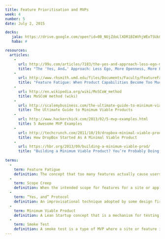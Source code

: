 ```yaml
---
title: Feature Prioritisation and MVPs
week: 4
number: 5
date: July 2, 2015

decks:
   jala: https://drive.google.com/open?id=0B_NUjZdoLlXDR1BIWVhjWExTSUk&authuser=0
   haba: #

resources:
  articles:
    -
      url: http://99u.com/articles/7183/the-yes-and-approach-less-ego-more-openness-more-possibility
      title: "The 'Yes, And…' Approach: Less Ego, More Openness, More Possibility"
    -
      url: http://www.rhsmith.umd.edu/files/Documents/Faculty/FeatureFatigueWhenProductCapabilitiesBecomeTooMuchOfAGoodThing.pdf
      title: "Feature Fatigue: When Product Capabilities Become Too Much of a Good Thing"
    -
      url: http://en.wikipedia.org/wiki/MoSCoW_method
      title: MoSCoW method (wiki)
    -
      url: http://scalemybusiness.com/the-ultimate-guide-to-minimum-viable-products/
      title: The Ultimate Guide to Minimum Viable Products
    -
      url: http://www.hackerchick.com/2013/02/5-mvp-examples.html
      title: 5 Awesome MVP Examples
    -
      url: http://techcrunch.com/2011/10/19/dropbox-minimal-viable-product/
      title: How DropBox Started As A Minimal Viable Product
    -
      url: https://hbr.org/2013/09/building-a-minimum-viable-prod/
      title: "Building a Minimum Viable Product? You’re Probably Doing it Wrong"
      
terms:
  -
    term: Feature Fatigue
    definition: The concept that too many features actually cause users to have a poorer experience with a product
  -
    term: Scope Creep
    definition: When the intended scope for features for a site or app gradually increases before launch.
  -
    term: “Yes, and” Protocol
    definition: An improvisational technique adopted by some design firms to facilitate open and positive brainstorming.
  -
    term: Minimum Viable Product
    definition: A Lean Startup concept that is a mechanism for testing and eliminating assumptions about a product with minimum effort and expense.
  -
    term: Smoke Test
    definition: A smoke test is a type of MVP where a site or feature is advertised before it is built. Interest in the feature or site is measured by how many users click on it and/or sign up.    
---
```

